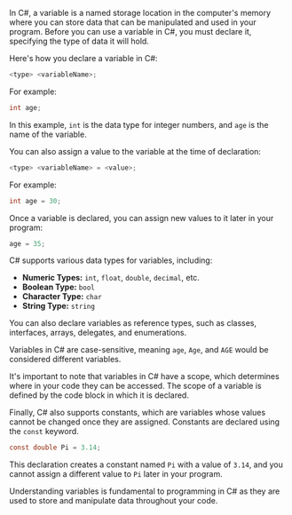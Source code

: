 In C#, a variable is a named storage location in the computer's memory where you can store data that can be manipulated and used in your program. Before you can use a variable in C#, you must declare it, specifying the type of data it will hold.

Here's how you declare a variable in C#:

```csharp
<type> <variableName>;
```

For example:

```csharp
int age;
```

In this example, `int` is the data type for integer numbers, and `age` is the name of the variable.

You can also assign a value to the variable at the time of declaration:

```csharp
<type> <variableName> = <value>;
```

For example:

```csharp
int age = 30;
```

Once a variable is declared, you can assign new values to it later in your program:

```csharp
age = 35;
```

C# supports various data types for variables, including:

- **Numeric Types:** `int`, `float`, `double`, `decimal`, etc.
- **Boolean Type:** `bool`
- **Character Type:** `char`
- **String Type:** `string`

You can also declare variables as reference types, such as classes, interfaces, arrays, delegates, and enumerations.

Variables in C# are case-sensitive, meaning `age`, `Age`, and `AGE` would be considered different variables.

It's important to note that variables in C# have a scope, which determines where in your code they can be accessed. The scope of a variable is defined by the code block in which it is declared.

Finally, C# also supports constants, which are variables whose values cannot be changed once they are assigned. Constants are declared using the `const` keyword.

```csharp
const double Pi = 3.14;
```

This declaration creates a constant named `Pi` with a value of `3.14`, and you cannot assign a different value to `Pi` later in your program.

Understanding variables is fundamental to programming in C# as they are used to store and manipulate data throughout your code.
